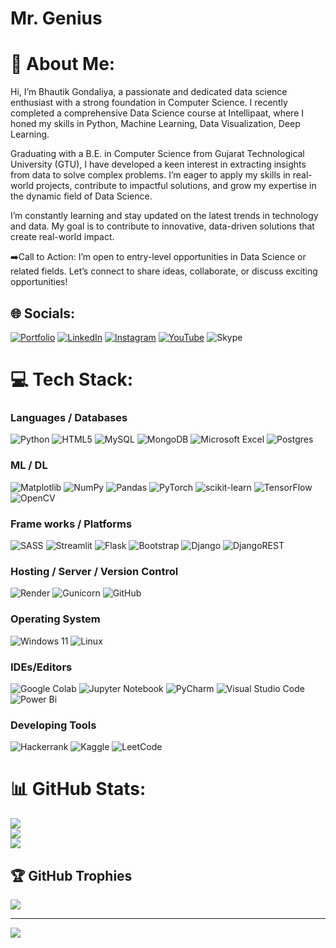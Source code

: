# Mr. Genius
 
# 💫 About Me:
Hi, I’m Bhautik Gondaliya, a passionate and dedicated data science enthusiast with a strong foundation in Computer Science. I recently completed a comprehensive Data Science course at Intellipaat, where I honed my skills in Python, Machine Learning, Data Visualization, Deep Learning.

Graduating with a B.E. in Computer Science from Gujarat Technological University (GTU), I have developed a keen interest in extracting insights from data to solve complex problems. I’m eager to apply my skills in real-world projects, contribute to impactful solutions, and grow my expertise in the dynamic field of Data Science.

I’m constantly learning and stay updated on the latest trends in technology and data. My goal is to contribute to innovative, data-driven solutions that create real-world impact.

➡️Call to Action:
I’m open to entry-level opportunities in Data Science or related fields. Let’s connect to share ideas, collaborate, or discuss exciting opportunities!

## 🌐 Socials:
[![Portfolio](https://img.shields.io/badge/Portfolio-%23000000.svg?style=for-the-badge&logo=firefox&logoColor=#FF7139)](https://mrgenius18.github.io/My_Portfolio/) [![LinkedIn](https://img.shields.io/badge/linkedin-%230077B5.svg?style=for-the-badge&logo=linkedin&logoColor=white)](https://linkedin.com/in/bhautik-gondaliya-9b497026a/) [![Instagram](https://img.shields.io/badge/Instagram-%23E4405F.svg?style=for-the-badge&logo=Instagram&logoColor=white)](https://instagram.com/mr._genius_18/) [![YouTube](https://img.shields.io/badge/YouTube-%23FF0000.svg?style=for-the-badge&logo=YouTube&logoColor=white)](https://www.youtube.com/channel/UCtoL7bkXZ30tPQUpQjI3wIA) ![Skype](https://img.shields.io/badge/Skype-%2300AFF0.svg?style=for-the-badge&logo=Skype&logoColor=white)

# 💻 Tech Stack:

### Languages / Databases
![Python](https://img.shields.io/badge/python-3670A0?style=for-the-badge&logo=python&logoColor=ffdd54) ![HTML5](https://img.shields.io/badge/html5-%23E34F26.svg?style=for-the-badge&logo=html5&logoColor=white) ![MySQL](https://img.shields.io/badge/mysql-4479A1.svg?style=for-the-badge&logo=mysql&logoColor=white) ![MongoDB](https://img.shields.io/badge/MongoDB-%234ea94b.svg?style=for-the-badge&logo=mongodb&logoColor=white) ![Microsoft Excel](https://img.shields.io/badge/Microsoft_Excel-217346?style=for-the-badge&logo=microsoft-excel&logoColor=white) ![Postgres](https://img.shields.io/badge/postgres-%23316192.svg?style=for-the-badge&logo=postgresql&logoColor=white)

### ML / DL
![Matplotlib](https://img.shields.io/badge/Matplotlib-%23ffffff.svg?style=for-the-badge&logo=Matplotlib&logoColor=black) ![NumPy](https://img.shields.io/badge/numpy-%23013243.svg?style=for-the-badge&logo=numpy&logoColor=white) ![Pandas](https://img.shields.io/badge/pandas-%23150458.svg?style=for-the-badge&logo=pandas&logoColor=white) ![PyTorch](https://img.shields.io/badge/PyTorch-%23EE4C2C.svg?style=for-the-badge&logo=PyTorch&logoColor=white) ![scikit-learn](https://img.shields.io/badge/scikit--learn-%23F7931E.svg?style=for-the-badge&logo=scikit-learn&logoColor=white) ![TensorFlow](https://img.shields.io/badge/TensorFlow-%23FF6F00.svg?style=for-the-badge&logo=TensorFlow&logoColor=white)	![OpenCV](https://img.shields.io/badge/opencv-%23white.svg?style=for-the-badge&logo=opencv&logoColor=white)

### Frame works / Platforms
![SASS](https://img.shields.io/badge/SASS-hotpink.svg?style=for-the-badge&logo=SASS&logoColor=white) ![Streamlit](https://img.shields.io/badge/Streamlit-%23FE4B4B.svg?style=for-the-badge&logo=streamlit&logoColor=white) ![Flask](https://img.shields.io/badge/flask-%23000.svg?style=for-the-badge&logo=flask&logoColor=white) ![Bootstrap](https://img.shields.io/badge/bootstrap-%238511FA.svg?style=for-the-badge&logo=bootstrap&logoColor=white) ![Django](https://img.shields.io/badge/django-%23092E20.svg?style=for-the-badge&logo=django&logoColor=white) ![DjangoREST](https://img.shields.io/badge/DJANGO-REST-ff1709?style=for-the-badge&logo=django&logoColor=white&color=ff1709&labelColor=gray) 

### Hosting / Server / Version Control
![Render](https://img.shields.io/badge/Render-%46E3B7.svg?style=for-the-badge&logo=render&logoColor=white) ![Gunicorn](https://img.shields.io/badge/gunicorn-%298729.svg?style=for-the-badge&logo=gunicorn&logoColor=white) ![GitHub](https://img.shields.io/badge/github-%23121011.svg?style=for-the-badge&logo=github&logoColor=white)

### Operating System
![Windows 11](https://img.shields.io/badge/Windows%2011-%230079d5.svg?style=for-the-badge&logo=Windows%2011&logoColor=white) ![Linux](https://img.shields.io/badge/Linux-FCC624?style=for-the-badge&logo=linux&logoColor=black)

### IDEs/Editors
![Google Colab](https://img.shields.io/badge/Google%20Colab-%23F9A825.svg?style=for-the-badge&logo=googlecolab&logoColor=white) ![Jupyter Notebook](https://img.shields.io/badge/jupyter-%23FA0F00.svg?style=for-the-badge&logo=jupyter&logoColor=white) ![PyCharm](https://img.shields.io/badge/pycharm-143?style=for-the-badge&logo=pycharm&logoColor=black&color=black&labelColor=green) ![Visual Studio Code](https://img.shields.io/badge/Visual%20Studio%20Code-0078d7.svg?style=for-the-badge&logo=visual-studio-code&logoColor=white) ![Power Bi](https://img.shields.io/badge/power_bi-F2C811?style=for-the-badge&logo=powerbi&logoColor=black)

### Developing Tools
![Hackerrank](https://img.shields.io/badge/-Hackerrank-2EC866?style=for-the-badge&logo=HackerRank&logoColor=white) ![Kaggle](https://img.shields.io/badge/Kaggle-035a7d?style=for-the-badge&logo=kaggle&logoColor=white) ![LeetCode](https://img.shields.io/badge/LeetCode-000000?style=for-the-badge&logo=LeetCode&logoColor=#d16c06)

# 📊 GitHub Stats:
![](https://github-readme-stats.vercel.app/api?username=MrGenius18&theme=dark&hide_border=false&include_all_commits=false&count_private=false)<br/>
![](https://github-readme-streak-stats.herokuapp.com/?user=MrGenius18&theme=dark&hide_border=false)<br/>
![](https://github-readme-stats.vercel.app/api/top-langs/?username=MrGenius18&theme=dark&hide_border=false&include_all_commits=false&count_private=false&layout=compact)

## 🏆 GitHub Trophies
![](https://github-profile-trophy.vercel.app/?username=MrGenius18&theme=radical&no-frame=false&no-bg=false&margin-w=4)

---
[![](https://visitcount.itsvg.in/api?id=MrGenius18&icon=0&color=0)](https://visitcount.itsvg.in)

<!-- Proudly created with GPRM ( https://gprm.itsvg.in ) -->
